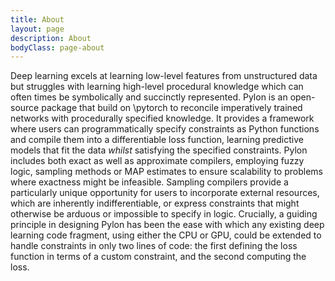 ```yaml
---
title: About
layout: page
description: About
bodyClass: page-about
---
```


  Deep learning excels at learning low-level features from unstructured data but struggles with learning high-level procedural knowledge which can often times be symbolically and succinctly represented.
  Pylon is an open-source package that build on \pytorch to reconcile imperatively trained networks with procedurally specified knowledge.
  It provides a framework where users can programmatically specify constraints as Python functions and compile them into a differentiable loss function, learning predictive models that fit the data _whilst_ satisfying the specified constraints.
  Pylon includes both exact as well as approximate compilers, employing fuzzy logic, sampling methods or MAP estimates to ensure scalability to problems where exactness might be infeasible.
  Sampling compilers provide a particularly unique opportunity for users to incorporate external resources, which are inherently indifferentiable, or express constraints that might otherwise be arduous or impossible to specify in logic.
  Crucially, a guiding principle in designing Pylon has been the ease with which any existing deep learning code fragment, using either the CPU or GPU, could be extended to handle constraints in only two lines of code: the first defining the loss function in terms of a custom constraint, and the second computing the loss.